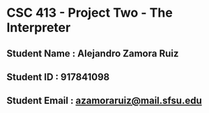 # CSC 413 - Project Two - The Interpreter

## Student Name  : Alejandro Zamora Ruiz

## Student ID    : 917841098

## Student Email : azamoraruiz@mail.sfsu.edu
